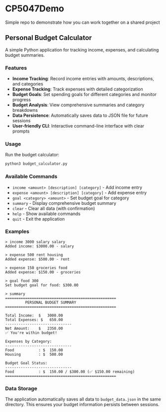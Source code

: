 # CP5047Demo
Simple repo to demonstrate how you can work together on a shared project

## Personal Budget Calculator

A simple Python application for tracking income, expenses, and calculating budget summaries.

### Features

- **Income Tracking**: Record income entries with amounts, descriptions, and categories
- **Expense Tracking**: Track expenses with detailed categorization
- **Budget Goals**: Set spending goals for different categories and monitor progress
- **Budget Analysis**: View comprehensive summaries and category breakdowns
- **Data Persistence**: Automatically saves data to JSON file for future sessions
- **User-friendly CLI**: Interactive command-line interface with clear prompts

### Usage

Run the budget calculator:

```bash
python3 budget_calculator.py
```

### Available Commands

- `income <amount> [description] [category]` - Add income entry
- `expense <amount> [description] [category]` - Add expense entry
- `goal <category> <amount>` - Set budget goal for category
- `summary` - Display comprehensive budget summary
- `clear` - Clear all data (with confirmation)
- `help` - Show available commands
- `quit` - Exit the application

### Examples

```
> income 3000 salary salary
Added income: $3000.00 - salary

> expense 500 rent housing
Added expense: $500.00 - rent

> expense 150 groceries food
Added expense: $150.00 - groceries

> goal food 300
Set budget goal for food: $300.00

> summary
==================================================
         PERSONAL BUDGET SUMMARY
==================================================

Total Income:  $   3000.00
Total Expenses: $   650.00
------------------------------
Net Amount:    $   2350.00
✅ You're within budget!

Expenses by Category:
------------------------------
Food           : $  150.00
Housing        : $  500.00

Budget Goal Status:
------------------------------
Food           : $  150.00 / $300.00 (✅ $150.00 remaining)
==================================================
```

### Data Storage

The application automatically saves all data to `budget_data.json` in the same directory. This ensures your budget information persists between sessions.
